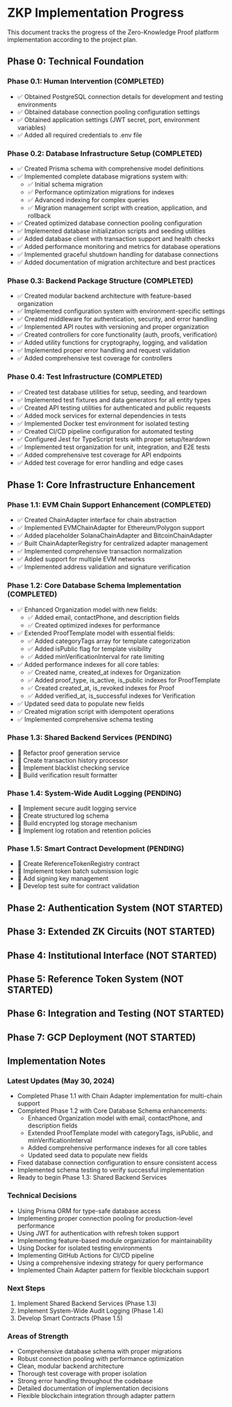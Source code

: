 # ZKP Implementation Progress

This document tracks the progress of the Zero-Knowledge Proof platform implementation according to the project plan.

## Phase 0: Technical Foundation

### Phase 0.1: Human Intervention (COMPLETED)
- ✅ Obtained PostgreSQL connection details for development and testing environments
- ✅ Obtained database connection pooling configuration settings
- ✅ Obtained application settings (JWT secret, port, environment variables)
- ✅ Added all required credentials to .env file

### Phase 0.2: Database Infrastructure Setup (COMPLETED)
- ✅ Created Prisma schema with comprehensive model definitions
- ✅ Implemented complete database migrations system with:
  - ✅ Initial schema migration
  - ✅ Performance optimization migrations for indexes
  - ✅ Advanced indexing for complex queries
  - ✅ Migration management script with creation, application, and rollback
- ✅ Created optimized database connection pooling configuration
- ✅ Implemented database initialization scripts and seeding utilities
- ✅ Added database client with transaction support and health checks
- ✅ Added performance monitoring and metrics for database operations
- ✅ Implemented graceful shutdown handling for database connections
- ✅ Added documentation of migration architecture and best practices

### Phase 0.3: Backend Package Structure (COMPLETED)
- ✅ Created modular backend architecture with feature-based organization
- ✅ Implemented configuration system with environment-specific settings
- ✅ Created middleware for authentication, security, and error handling
- ✅ Implemented API routes with versioning and proper organization
- ✅ Created controllers for core functionality (auth, proofs, verification)
- ✅ Added utility functions for cryptography, logging, and validation
- ✅ Implemented proper error handling and request validation
- ✅ Added comprehensive test coverage for controllers

### Phase 0.4: Test Infrastructure (COMPLETED)
- ✅ Created test database utilities for setup, seeding, and teardown
- ✅ Implemented test fixtures and data generators for all entity types
- ✅ Created API testing utilities for authenticated and public requests
- ✅ Added mock services for external dependencies in tests
- ✅ Implemented Docker test environment for isolated testing
- ✅ Created CI/CD pipeline configuration for automated testing
- ✅ Configured Jest for TypeScript tests with proper setup/teardown
- ✅ Implemented test organization for unit, integration, and E2E tests
- ✅ Added comprehensive test coverage for API endpoints
- ✅ Added test coverage for error handling and edge cases

## Phase 1: Core Infrastructure Enhancement

### Phase 1.1: EVM Chain Support Enhancement (COMPLETED)
- ✅ Created ChainAdapter interface for chain abstraction
- ✅ Implemented EVMChainAdapter for Ethereum/Polygon support
- ✅ Added placeholder SolanaChainAdapter and BitcoinChainAdapter
- ✅ Built ChainAdapterRegistry for centralized adapter management
- ✅ Implemented comprehensive transaction normalization
- ✅ Added support for multiple EVM networks
- ✅ Implemented address validation and signature verification

### Phase 1.2: Core Database Schema Implementation (COMPLETED)
- ✅ Enhanced Organization model with new fields:
  - ✅ Added email, contactPhone, and description fields
  - ✅ Created optimized indexes for performance
- ✅ Extended ProofTemplate model with essential fields:
  - ✅ Added categoryTags array for template categorization
  - ✅ Added isPublic flag for template visibility
  - ✅ Added minVerificationInterval for rate limiting
- ✅ Added performance indexes for all core tables:
  - ✅ Created name, created_at indexes for Organization
  - ✅ Added proof_type, is_active, is_public indexes for ProofTemplate
  - ✅ Created created_at, is_revoked indexes for Proof
  - ✅ Added verified_at, is_successful indexes for Verification
- ✅ Updated seed data to populate new fields
- ✅ Created migration script with idempotent operations
- ✅ Implemented comprehensive schema testing

### Phase 1.3: Shared Backend Services (PENDING)
- 🔲 Refactor proof generation service
- 🔲 Create transaction history processor
- 🔲 Implement blacklist checking service
- 🔲 Build verification result formatter

### Phase 1.4: System-Wide Audit Logging (PENDING)
- 🔲 Implement secure audit logging service
- 🔲 Create structured log schema
- 🔲 Build encrypted log storage mechanism
- 🔲 Implement log rotation and retention policies

### Phase 1.5: Smart Contract Development (PENDING)
- 🔲 Create ReferenceTokenRegistry contract
- 🔲 Implement token batch submission logic
- 🔲 Add signing key management
- 🔲 Develop test suite for contract validation

## Phase 2: Authentication System (NOT STARTED)

## Phase 3: Extended ZK Circuits (NOT STARTED)

## Phase 4: Institutional Interface (NOT STARTED)

## Phase 5: Reference Token System (NOT STARTED)

## Phase 6: Integration and Testing (NOT STARTED)

## Phase 7: GCP Deployment (NOT STARTED)

## Implementation Notes

### Latest Updates (May 30, 2024)
- Completed Phase 1.1 with Chain Adapter implementation for multi-chain support
- Completed Phase 1.2 with Core Database Schema enhancements:
  - Enhanced Organization model with email, contactPhone, and description fields
  - Extended ProofTemplate model with categoryTags, isPublic, and minVerificationInterval
  - Added comprehensive performance indexes for all core tables
  - Updated seed data to populate new fields
- Fixed database connection configuration to ensure consistent access
- Implemented schema testing to verify successful implementation
- Ready to begin Phase 1.3: Shared Backend Services

### Technical Decisions
- Using Prisma ORM for type-safe database access
- Implementing proper connection pooling for production-level performance
- Using JWT for authentication with refresh token support
- Implementing feature-based module organization for maintainability
- Using Docker for isolated testing environments
- Implementing GitHub Actions for CI/CD pipeline
- Using a comprehensive indexing strategy for query performance
- Implemented Chain Adapter pattern for flexible blockchain support

### Next Steps
1. Implement Shared Backend Services (Phase 1.3)
2. Implement System-Wide Audit Logging (Phase 1.4)
3. Develop Smart Contracts (Phase 1.5)

### Areas of Strength
- Comprehensive database schema with proper migrations
- Robust connection pooling with performance optimization
- Clean, modular backend architecture
- Thorough test coverage with proper isolation
- Strong error handling throughout the codebase
- Detailed documentation of implementation decisions
- Flexible blockchain integration through adapter pattern